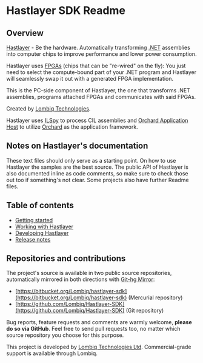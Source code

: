 # Hastlayer SDK Readme



## Overview

[Hastlayer](https://hastlayer.com/) - Be the hardware. Automatically transforming [.NET](https://www.microsoft.com/net/) assemblies into computer chips to improve performance and lower power consumption.

Hastlayer uses [FPGAs](https://en.wikipedia.org/wiki/Field-programmable_gate_array) (chips that can be "re-wired" on the fly): You just need to select the compute-bound part of your .NET program and Hastlayer will seamlessly swap it out with a generated FPGA implementation. 
 
This is the PC-side component of Hastlayer, the one that transforms .NET assemblies, programs attached FPGAs and communicates with said FPGAs.

Created by [Lombiq Technologies](https://lombiq.com/).

Hastlayer uses [ILSpy](http://ilspy.net/) to process CIL assemblies and [Orchard Application Host](https://github.com/Lombiq/Orchard-Application-Host) to utilize [Orchard](http://orchardproject.net/) as the application framework.


## Notes on Hastlayer's documentation

These text files should only serve as a starting point. On how to use Hastlayer the samples are the best source. The public API of Hastlayer is also documented inline as code comments, so make sure to check those out too if something's not clear. Some projects also have further Readme files.


## Table of contents

- [Getting started](Docs/GettingStarted.md)
- [Working with Hastlayer](Docs/WorkingWithHastlayer.md)
- [Developing Hastlayer](Docs/DevelopingHastlayer.md)
- [Release notes](Docs/ReleaseNotes.md)


## Repositories and contributions

The project's source is available in two public source repositories, automatically mirrored in both directions with [Git-hg Mirror](https://githgmirror.com):

- [https://bitbucket.org/Lombiq/hastlayer-sdk](https://bitbucket.org/Lombiq/hastlayer-sdk) (Mercurial repository)
- [https://github.com/Lombiq/Hastlayer-SDK](https://github.com/Lombiq/Hastlayer-SDK) (Git repository)

Bug reports, feature requests and comments are warmly welcome, **please do so via GitHub**.
Feel free to send pull requests too, no matter which source repository you choose for this purpose.

This project is developed by [Lombiq Technologies Ltd](https://lombiq.com/). Commercial-grade support is available through Lombiq.